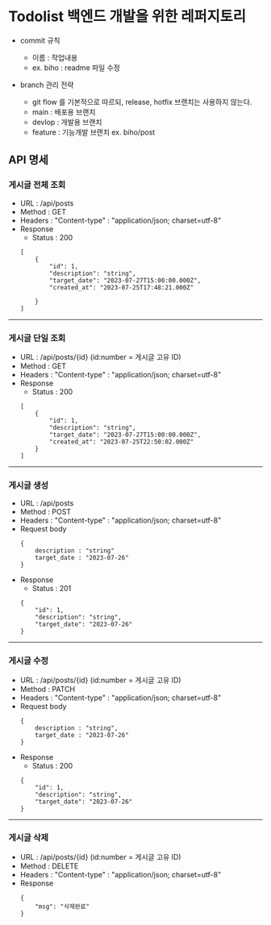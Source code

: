# Todolist 백엔드 개발을 위한 레퍼지토리

- commit 규칙
    - 이름 : 작업내용
    - ex. biho : readme 파일 수정

- branch 관리 전략
    - git flow 를 기본적으로 따르되, release, hotfix 브랜치는 사용하지 않는다.
    - main : 배포용 브랜치
    - devlop : 개발용 브랜치
    - feature : 기능개발 브랜치 ex. biho/post
    
## API 명세

### 게시글 전체 조회 
- URL : /api/posts
- Method : GET
- Headers : "Content-type" : "application/json; charset=utf-8"
- Response
    - Status : 200
    ```
    [
        {
            "id": 1,
            "description": "string",
            "target_date": "2023-07-27T15:00:00.000Z",
            "created_at": "2023-07-25T17:48:21.000Z"
            
        }
    ]
    ```
---
### 게시글 단일 조회
- URL : /api/posts/{id} (id:number = 게시글 고유 ID)
- Method : GET
- Headers : "Content-type" : "application/json; charset=utf-8"
- Response
    - Status : 200
    ```
    [
        {
            "id": 1,
            "description": "string",
            "target_date": "2023-07-27T15:00:00.000Z",
            "created_at": "2023-07-25T22:50:02.000Z"
        }
    ]
    ```
---
### 게시글 생성
- URL : /api/posts
- Method : POST
- Headers : "Content-type" : "application/json; charset=utf-8"
- Request body 
    ```
    {
        description : "string"
        target_date : "2023-07-26"
    }
    ```
- Response
    - Status : 201
    ```
    {
        "id": 1,
        "description": "string",
        "target_date": "2023-07-26"
    }
    ```
---
### 게시글 수정
- URL : /api/posts/{id} (id:number = 게시글 고유 ID)
- Method : PATCH
- Headers : "Content-type" : "application/json; charset=utf-8"
- Request body 
    ```
    {
        description : "string",
        target_date : "2023-07-26"
    }
    ```
- Response
    - Status : 200
    ```
    {
        "id": 1,
        "description": "string",
        "target_date": "2023-07-26"
    }
    ```
---
### 게시글 삭제
- URL : /api/posts/{id} (id:number = 게시글 고유 ID)
- Method : DELETE
- Headers : "Content-type" : "application/json; charset=utf-8"
- Response
    ```
    {
        "msg": "삭제완료"
    }
    ```